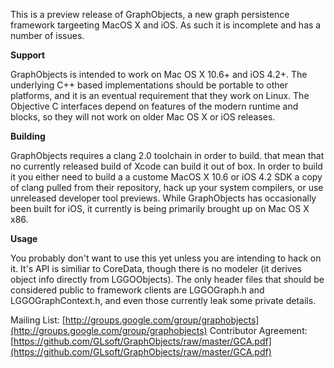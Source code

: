 This is a preview release of GraphObjects, a new graph persistence framework targeeting MacOS X and iOS. As such it is incomplete and has a number of issues.

__Support__

GraphObjects is intended to work on Mac OS X 10.6+ and iOS 4.2+. The underlying C++ based implementations should be portable to other platforms, and it is an eventual requirement that they work on Linux. The Objective C interfaces depend on features of the modern runtime and blocks, so they will not work on older Mac OS X or iOS releases.

__Building__

GraphObjects requires a clang 2.0 toolchain in order to build. that mean that no currently released build of Xcode can build it out of box. In order to build it you either need to build a a custome MacOS X 10.6 or iOS 4.2 SDK a copy of clang pulled from their repository, hack up your system compilers, or use unreleased developer tool previews. While GraphObjects has occasionally been built for iOS, it currently is being primarily brought up on Mac OS X x86.
    
__Usage__

You probably don't want to use this yet unless you are intending to hack on it. It's API is similiar to CoreData, though there is no modeler (it derives object info directly from LGGOObjects). The only header files that should be considered public to framework clients are LGGOGraph.h and LGGOGraphContext.h, and even those currently leak some private details.

Mailing List: [http://groups.google.com/group/graphobjects](http://groups.google.com/group/graphobjects)
Contributor Agreement: [https://github.com/GLsoft/GraphObjects/raw/master/GCA.pdf](https://github.com/GLsoft/GraphObjects/raw/master/GCA.pdf)
